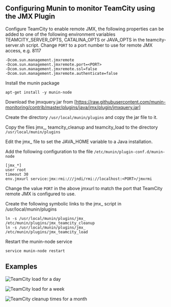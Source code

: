 ## Configuring Munin to monitor TeamCity using the JMX Plugin

Configure TeamCity to enable remote JMX, the following properties can be added to one of the following environment
variables TEAMCITY_SERVER_OPTS, CATALINA_OPTS or JAVA_OPTS in the teamcity-server.sh script. Change `PORT` to a port
number to use for remote JMX access, e.g. 8117

    -Dcom.sun.management.jmxremote
    -Dcom.sun.management.jmxremote.port=<PORT>
    -Dcom.sun.management.jmxremote.ssl=false
    -Dcom.sun.management.jmxremote.authenticate=false

Install the munin package

    apt-get install -y munin-node

Download the jmxquery.jar from [https://raw.githubusercontent.com/munin-monitoring/contrib/master/plugins/java/jmx/plugin/jmxquery.jar]

Create the directory `/usr/local/munin/plugins` and copy the jar file to it.

Copy the files jmx_, teamcity_cleanup and teamcity_load to the directory `/usr/local/munin/plugins`

Edit the jmx_ file to set the JAVA_HOME variable to a Java installation.

Add the following configuration to the file `/etc/munin/plugin-conf.d/munin-node` 

    [jmx_*]
    user root
    timeout 30
    env.jmxurl service:jmx:rmi:///jndi/rmi://localhost:<PORT>/jmxrmi

Change the value `PORT` in the above jmxurl to match the port that TeamCity remote JMX is configured to use.

Create the following symbolic links to the jmx_ script in /usr/local/munin/plugins

    ln -s /usr/local/munin/plugins/jmx_ /etc/munin/plugins/jmx_teamcity_cleanup
    ln -s /usr/local/munin/plugins/jmx_ /etc/munin/plugins/jmx_teamcity_load

Restart the munin-node service

    service munin-node restart

## Examples

![TeamCity load for a day](https://bitbucket.org/rodm/teamcity-jmx-plugin/raw/default/config/munin/teamcity-queue-day.png "TeamCity load")

![TeamCity load for a week](https://bitbucket.org/rodm/teamcity-jmx-plugin/raw/default/config/munin/teamcity-queue-week.png "TeamCity load")

![TeamCity cleanup times for a month](https://bitbucket.org/rodm/teamcity-jmx-plugin/raw/default/config/munin/teamcity-cleanup-month.png "TeamCity cleanup")
